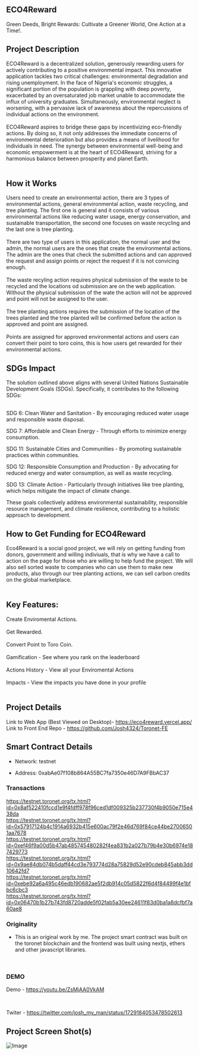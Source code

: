 ## ECO4Reward

Green Deeds, Bright Rewards: Cultivate a Greener World, One Action at a Time!. <br/>

## Project Description

ECO4Reward is a decentralized solution, generously rewarding users for actively contributing to a positive environmental impact. This innovative application tackles two critical challenges: environmental degradation and rising unemployment. In the face of Nigeria's economic struggles, a significant portion of the population is grappling with deep poverty, exacerbated by an oversaturated job market unable to accommodate the influx of university graduates. Simultaneously, environmental neglect is worsening, with a pervasive lack of awareness about the repercussions of individual actions on the environment.
</br></br>
ECO4Reward aspires to bridge these gaps by incentivizing eco-friendly actions. By doing so, it not only addresses the immediate concerns of environmental deterioration but also provides a means of livelihood for individuals in need. The synergy between environmental well-being and economic empowerment is at the heart of ECO4Reward, striving for a harmonious balance between prosperity and planet Earth.
</br></br>

## How it Works

Users need to create an environmental action, there are 3 types of environmental actions, general environmental action, waste recycling, and tree planting. The first one is general and it consists of various environmental actions like reducing water usage, energy conservation, and sustainable transportation, the second one focuses on waste recycling and the last one is tree planting.
</br></br>
There are two type of users in this application, the normal user and the admin, the normal users are the ones that create the environmental actions. The admin are the ones that check the submitted actions and can approved the request and assign points or reject the request if it is not convicing enough.
</br></br>
The waste recyling action requires physical submission of the waste to be recycled and the locations od submission are on the web application. Without the physical submission of the wate the action will not be approved and point will not be assigned to the user.
</br></br>
The tree planting actions requires the submission of the location of the trees planted and the tree planted will be confirmed before the action is approved and point are assigned.
</br></br>
Points are assigned for approved environmental actions and users can convert their point to toro coins, this is how users get rewarded for their environmental actions.

## SDGs Impact

The solution outlined above aligns with several United Nations Sustainable Development Goals (SDGs). Specifically, it contributes to the following SDGs: <br/><br/>

SDG 6: Clean Water and Sanitation - By encouraging reduced water usage and responsible waste disposal. <br/>

SDG 7: Affordable and Clean Energy - Through efforts to minimize energy consumption.<br/>

SDG 11: Sustainable Cities and Communities - By promoting sustainable practices within communities.<br/>

SDG 12: Responsible Consumption and Production - By advocating for reduced energy and water consumption, as well as waste recycling.<br/>

SDG 13: Climate Action - Particularly through initiatives like tree planting, which helps mitigate the impact of climate change.<br/>

These goals collectively address environmental sustainability, responsible resource management, and climate resilience, contributing to a holistic approach to development.
<br/>

## How to Get Funding for ECO4Reward

Eco4Reward is a social good project, we will rely on getting funding from donors, government and willing indiviuals, that is why we have a call to action on the page for those who are willing to help fund the project. We will also sell sorted waste to companies who can use them to make new products, also through our tree planting actions, we can sell carbon credits on the global marketplace.
</br></br>

## Key Features:

Create Enviromental Actions.
</br></br>
Get Rewarded.
</br></br>
Convert Point to Toro Coin.
</br></br>
Gamification - See where you rank on the leaderboard
</br></br>
Actions History - View all your Enviromental Actions
</br></br>
Impacts - View the impacts you have done in your profile
</br></br>

## Project Details

Link to Web App (Best Viewed on Desktop)- https://eco4reward.vercel.app/ <br/>
Link to Front End Repo - https://github.com/Josh4324/Toronet-FE

## Smart Contract Details

- Network: testnet

- Address: 0xabAe07f108b864A55BC7fa7350e46D7A9FBbAC37

### Transactions

https://testnet.toronet.org/tx.html?id=0x8af522410fccd1e9f4fdff978f96ced1df009325b237730f4b9050e715e438da
<br/>
https://testnet.toronet.org/tx.html?id=0x57917124b4c1914a6932b415e600ac79f2e46d769f84ce44be27006501aa7678
<br/>
https://testnet.toronet.org/tx.html?id=0xef46f9a00d5b47ab485745480282f4ea831b2a027b79b4e30b6974e187429773
<br/>
https://testnet.toronet.org/tx.html?id=0x9ae84db074b5daff44cd3e793774d28a75829d52e90cdeb845abb3dd10642fd7
<br/>
https://testnet.toronet.org/tx.html?id=0xebe92a6a495c46edb190682ae5f2db914c05d5822f6d4f84499f4e1bfbc6cbc3
<br/>
https://testnet.toronet.org/tx.html?id=0x06470b1b27b743fd8720adde5f02fab5a30ee24611f83d0ba1a8dcfbf7a60ae8
<br/>

### Originality

- This is an original work by me. The project smart contract was built on the toronet blockchain and the frontend was built using nextjs, ethers and other javascript libraries.

<br/>

### DEMO

Demo - https://youtu.be/ZsMjAA0VkAM

<br/>

Twiter - https://twitter.com/josh_my_man/status/1729184053478502613

## Project Screen Shot(s)

![Image](https://res.cloudinary.com/josh4324/image/upload/v1701089101/screen6_g3dyz6.png)
